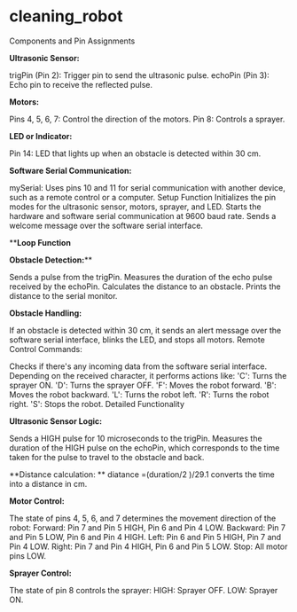 # cleaning_robot
Components and Pin Assignments

**Ultrasonic Sensor:**

trigPin (Pin 2): Trigger pin to send the ultrasonic pulse.
echoPin (Pin 3): Echo pin to receive the reflected pulse.

**Motors:**

Pins 4, 5, 6, 7: Control the direction of the motors.
Pin 8: Controls a sprayer.

**LED or Indicator:**

Pin 14: LED that lights up when an obstacle is detected within 30 cm.

**Software Serial Communication:**

mySerial: Uses pins 10 and 11 for serial communication with another device, such as a remote control or a computer.
Setup Function
Initializes the pin modes for the ultrasonic sensor, motors, sprayer, and LED.
Starts the hardware and software serial communication at 9600 baud rate.
Sends a welcome message over the software serial interface.

****Loop Function**

**Obstacle Detection:****

Sends a pulse from the trigPin.
Measures the duration of the echo pulse received by the echoPin.
Calculates the distance to an obstacle.
Prints the distance to the serial monitor.

**Obstacle Handling:**

If an obstacle is detected within 30 cm, it sends an alert message over the software serial interface, blinks the LED, and stops all motors.
Remote Control Commands:

Checks if there's any incoming data from the software serial interface.
Depending on the received character, it performs actions like:
'C': Turns the sprayer ON.
'D': Turns the sprayer OFF.
'F': Moves the robot forward.
'B': Moves the robot backward.
'L': Turns the robot left.
'R': Turns the robot right.
'S': Stops the robot.
Detailed Functionality

**Ultrasonic Sensor Logic:**

Sends a HIGH pulse for 10 microseconds to the trigPin.
Measures the duration of the HIGH pulse on the echoPin, which corresponds to the time taken for the pulse to travel to the obstacle and back.

**Distance calculation: **
diatance =(duration/2 )/29.1 
converts the time into a distance in cm.

**Motor Control:**

The state of pins 4, 5, 6, and 7 determines the movement direction of the robot:
Forward: Pin 7 and Pin 5 HIGH, Pin 6 and Pin 4 LOW.
Backward: Pin 7 and Pin 5 LOW, Pin 6 and Pin 4 HIGH.
Left: Pin 6 and Pin 5 HIGH, Pin 7 and Pin 4 LOW.
Right: Pin 7 and Pin 4 HIGH, Pin 6 and Pin 5 LOW.
Stop: All motor pins LOW.

**Sprayer Control:**

The state of pin 8 controls the sprayer:
HIGH: Sprayer OFF.
LOW: Sprayer ON.
